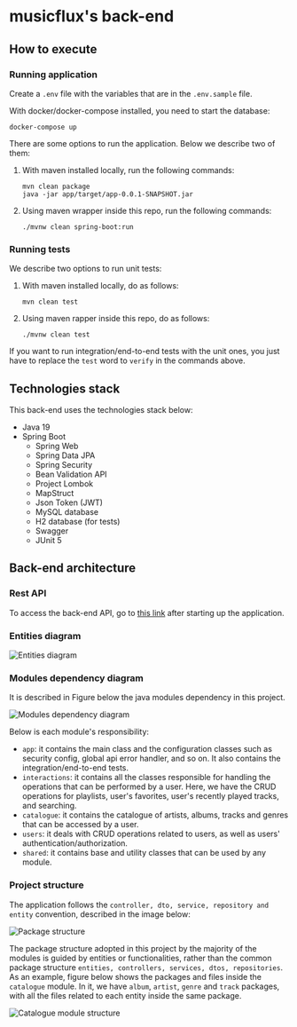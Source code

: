 # musicflux's back-end

## How to execute

### Running application

Create a `.env` file with the variables that are in the `.env.sample` file.

With docker/docker-compose installed, you need to start the database:

```shell
docker-compose up
```

There are some options to run the application. Below we describe two of them:

1) With maven installed locally, run the following commands:
    ```shell
    mvn clean package
    java -jar app/target/app-0.0.1-SNAPSHOT.jar
    ```

2) Using maven wrapper inside this repo, run the following commands:
   ```shell
   ./mvnw clean spring-boot:run
   ```

### Running tests

We describe two options to run unit tests:

1) With maven installed locally, do as follows:
   ```shell
   mvn clean test
   ```

2) Using maven rapper inside this repo, do as follows:
   ```shell
   ./mvnw clean test
   ```

If you want to run integration/end-to-end tests with the unit ones, you just have to replace the `test` word to `verify` in the commands above.

## Technologies stack

This back-end uses the technologies stack below:

- Java 19
- Spring Boot
  - Spring Web
  - Spring Data JPA
  - Spring Security
  - Bean Validation API
  - Project Lombok
  - MapStruct
  - Json Token (JWT)
  - MySQL database
  - H2 database (for tests)
  - Swagger
  - JUnit 5

## Back-end architecture

### Rest API

To access the back-end API, go to [this link](http://localhost:3333/api/v1/swagger-ui/index.html) after starting up the application.

### Entities diagram

![Entities diagram](.docs/musicflux.jpg)

### Modules dependency diagram

It is described in Figure below the java modules dependency in this project.

![Modules dependency diagram](.docs/modules.jpg)

Below is each module's responsibility:

- `app`: it contains the main class and the configuration classes such as security config, global api error handler, and so on.
It also contains the integration/end-to-end tests.
- `interactions`: it contains all the classes responsible for handling the operations that can be performed by a user.
Here, we have the CRUD operations for playlists, user's favorites, user's recently played tracks, and searching.
- `catalogue`: it contains the catalogue of artists, albums, tracks and genres that can be accessed by a user.
- `users`: it deals with CRUD operations related to users, as well as users' authentication/authorization.
- `shared`: it contains base and utility classes that can be used by any module.

### Project structure

The application follows the `controller, dto, service, repository and entity` convention, described in the image below:

![Package structure](.docs/project_structure.jpg)

The package structure adopted in this project by the majority of the modules is guided by entities or functionalities, rather than
the common package structure `entities, controllers, services, dtos, repositories`. As an example, figure below shows the packages and files
inside the `catalogue` module. In it, we have `album`, `artist`, `genre` and `track` packages, with all the files related to each entity
inside the same package.

![Catalogue module structure](.docs/adopted_structure.png)
